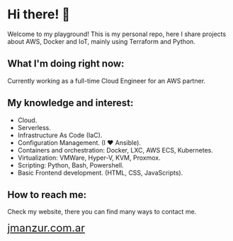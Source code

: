 # Hi there! :wave:

Welcome to my playground! This is my personal repo, here I share projects about AWS, Docker and IoT, mainly using Terraform and Python.

## What I'm doing right now:

Currently working as a full-time Cloud Engineer for an AWS partner.

## My knowledge and interest:  

- Cloud.
- Serverless. 
- Infrastructure As Code (IaC).
- Configuration Management. (I :heart: Ansible).
- Containers and orchestration: Docker, LXC, AWS ECS, Kubernetes.
- Virtualization: VMWare, Hyper-V, KVM, Proxmox.
- Scripting: Python, Bash, Powershell.
- Basic Frontend development. (HTML, CSS, JavaScripts).

## How to reach me:

Check my website, there you can find many ways to contact me.

<font size="+2">[jmanzur.com.ar](https://jmanzur.com.ar)</font>
